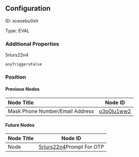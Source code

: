 # <nil>
## Configuration
ID:  xceoebu0xh

Type: EVAL 







### Additional Properties
5rlurs22n4
```string 
anyTriggersFalse
```





### Position

#### Previous Nodes
| Node Title | Node ID |
| :------------- | ------------ |
| Mask Phone Number/Email Address | [o3p0lu1ww2](./o3p0lu1ww2.md) | 
 
 #### Future Nodes
| Node Title | Node ID |
| :------------- | ------------ |
| Node |[5rlurs22n4](./5rlurs22n4.md)Prompt For OTP |[qdsmqnczwr](./qdsmqnczwr.md) | 